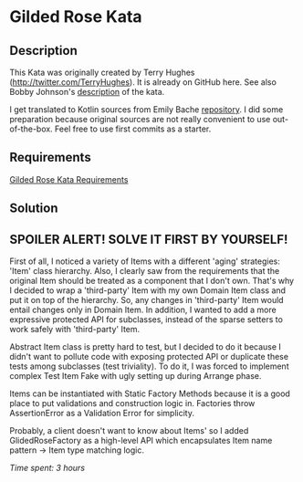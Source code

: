 # Gilded Rose Kata

## Description
This Kata was originally created by Terry Hughes (http://twitter.com/TerryHughes). It is already on GitHub here. 
See also Bobby Johnson's [description](https://iamnotmyself.com/refactor-this-the-gilded-rose-kata/) of the kata.

I get translated to Kotlin sources from Emily Bache [repository](https://github.com/emilybache/GildedRose-Refactoring-Kata). 
I did some preparation because original sources are not really convenient to use out-of-the-box. 
Feel free to use first commits as a starter.

## Requirements
[Gilded Rose Kata Requirements](REQUIREMENTS.MD)

## Solution
## SPOILER ALERT! SOLVE IT FIRST BY YOURSELF!

First of all, I noticed a variety of Items with a different 'aging' strategies: 'Item' class hierarchy. 
Also, I clearly saw from the requirements that the original Item should be treated as a component that I don't own. 
That's why I decided to wrap a 'third-party' Item with my own Domain Item class and put it on top of the hierarchy. 
So, any changes in 'third-party' Item would entail changes only in Domain Item. 
In addition, I wanted to add a more expressive protected API for subclasses, instead of the sparse setters to work 
safely with 'third-party' Item. 

Abstract Item class is pretty hard to test, but I decided to do it because I didn't want to pollute code with 
exposing protected API or duplicate these tests among subclasses (test triviality). 
To do it, I was forced to implement complex Test Item Fake with ugly setting up during Arrange phase.

Items can be instantiated with Static Factory Methods because it is a good place to put validations and construction logic in. 
Factories throw AssertionError as a Validation Error for simplicity. 

Probably, a client doesn't want to know about Items' so I added GlidedRoseFactory as a high-level API which 
encapsulates Item name pattern -> Item type matching logic. 

_Time spent: 3 hours_
